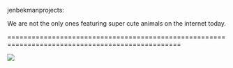 <!--
id: 532510486
link: http://tumblr.atmos.org/post/532510486/jenbekmanprojects-we-are-not-the-only-ones
slug: jenbekmanprojects-we-are-not-the-only-ones
date: Sun Apr 18 2010 22:11:40 GMT-0700 (PDT)
publish: 2010-04-018
tags: 
title: jenbekmanprojects:

We are not the only ones featuring super cute animals on the internet today.

-->


jenbekmanprojects:

We are not the only ones featuring super cute animals on the internet today.

=================================================================================================

![](http://31.media.tumblr.com/tumblr_l05yb9l9731qafox8o1_500.jpg)

